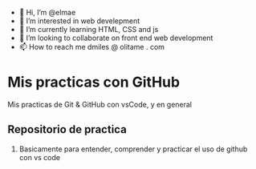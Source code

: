 
- 👋 Hi, I’m @elmae
- 👀 I’m interested in web develepment
- 🌱 I’m currently learning HTML, CSS and js
- 💞️ I’m looking to collaborate on front end web development
- 📫 How to reach me dmiles @ olitame . com


# Mis practicas con GitHub
Mis practicas de Git & GitHub con vsCode, y en general

## Repositorio de practica  
 
1. Basicamente para entender, comprender y practicar el uso de github con vs code  
